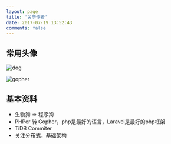```yaml
---
layout: page
title: '关于作者'
date: 2017-07-19 13:52:43
comments: false
---
```


## 常用头像

![dog](https://avatars0.githubusercontent.com/u/3345293?v=4&u=a7d0ab88b14ce8f79251cf906f0b3f4d169ab172&s=400)

![gopher](http://tva3.sinaimg.cn/crop.0.15.750.750.180/5e2e0767jw8f4lpnhu88nj20ku0lpjsj.jpg)

## 基本资料

- 生物狗 => 程序狗
- PHPer 转 Gopher，php是最好的语言，Laravel是最好的php框架
- TiDB Commiter
- 关注分布式，基础架构
